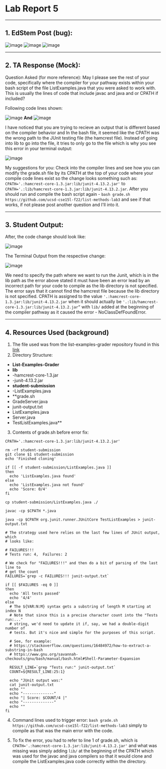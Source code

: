 # Lab Report 5
***

## 1. EdStem Post (bug):

![image](ennt11.png)
![image](ennt21.png)
![image](ennt13.png)
***

## 2. TA Response (Mock):

Question Asked (for more reference): May I please see the rest of your code, specifically where the compiler for your pathway exists within your bash script of the file ListExamples.java that you were asked to work with. This is usually the lines of code that include javac and java and or CPATH if included?

Following code lines shown:

![image](ennt17.png)
**And**
![image](ennt16.png)

I have noticed that you are trying to recieve an output that is different based on the compiler behavior and In the bash file, it seemed like the CPATH was the wrong path to the JUnit testing file (the hamcrest file). Instead of going into lib to go into the file, it tries to only go to the file which is why you see this error in your terminal output:

![image](ennt14.png)

My suggestions for you: Check into the compiler lines and see how you can modify the grade.sh file by its CPATH at the top of your code where your compile code lines exist so the change looks something such as: `CPATH='.:hamcrest-core-1.3.jar:lib/junit-4.13.2.jar'` to `CPATH='.:lib/hamcrest-core-1.3.jar:lib/junit-4.13.2.jar`. After you should run and compile the bash script again - `bash grade.sh https://github.com/ucsd-cse15l-f22/list-methods-lab3` and see if that works, if not please post another question and I'll into it.
***

## 3. Student Output:

After, the code change should look like:

![image](ennt15.png)

The Terminal Output from the respective change:

![image](ennt20.png)

We need to specify the path where we want to run the Junit, which is in the lib path as the error above stated it must have been an error lead by an incorrect path for your code to compile as the lib directory is not specified. The error says that it cannot find the hamcrest file because the lib directory is not specified. CPATH is assigned to the value `'.:hamcrest-core-1.3.jar:lib/junit-4.13.2.jar` when it should actually be `'.:lib/hamcrest-core-1.3.jar:lib/junit-4.13.2.jar”` with `lib/` added at the beginning of the compiler pathway as it caused the error - NoClassDefFoundError. 
***

## 4. Resources Used (background)

1. The file used was from the list-examples-grader repository found in this [link](https://github.com/ucsd-cse15l-f22/list-examples-grader.git) 
2. Directory Structure: 

* **List-Examples-Grader**
*  **lib**
*   -hamcrest-core-1.3.jar
*   -junit-4.13.2.jar
*  **student-submission**
*    -ListExamples.java
*  **grade.sh
*  GradeServer.java
*  junit-output.txt
*  ListExamples.java
*  Server.java
*  TestListExamples.java**

3. Contents of grade.sh before error fix:
```
CPATH='.:hamcrest-core-1.3.jar:lib/junit-4.13.2.jar'

rm -rf student-submission
git clone $1 student-submission
echo 'Finished cloning'

if [[ -f student-submission/ListExamples.java ]]
then
  echo 'ListExamples.java found'
else
  echo 'ListExamples.java not found'
  echo 'Score: 0/4'
fi

cp student-submission/ListExamples.java ./

javac -cp $CPATH *.java

java -cp $CPATH org.junit.runner.JUnitCore TestListExamples > junit-output.txt

# The strategy used here relies on the last few lines of JUnit output, which
# looks like:

# FAILURES!!!
# Tests run: 4,  Failures: 2

# We check for "FAILURES!!!" and then do a bit of parsing of the last line to
# get the count
FAILURES=`grep -c FAILURES!!! junit-output.txt`

if [[ $FAILURES -eq 0 ]]
then
  echo 'All tests passed'
  echo '4/4'
else
  # The ${VAR:N:M} syntax gets a substring of length M starting at index N
  # Note that since this is a precise character count into the "Tests run:..."
  # string, we'd need to update it if, say, we had a double-digit number of
  # tests. But it's nice and simple for the purposes of this script.

  # See, for example:
  # https://stackoverflow.com/questions/16484972/how-to-extract-a-substring-in-bash
  # https://www.gnu.org/savannah-checkouts/gnu/bash/manual/bash.html#Shell-Parameter-Expansion

  RESULT_LINE=`grep "Tests run:" junit-output.txt`
  COUNT=${RESULT_LINE:25:1}

  echo "JUnit output was:"
  cat junit-output.txt
  echo ""
  echo "--------------"
  echo "| Score: $COUNT/4 |"
  echo "--------------"
  echo ""
fi
```
4. Command lines used to trigger error: `bash grade.sh https://github.com/ucsd-cse15l-f22/list-methods-lab3` simply to compile as that was the main error with the code.

5. To fix the error, you had to refer to line 1 of grade.sh, which is `CPATH='.:hamcrest-core-1.3.jar:lib/junit-4.13.2.jar'` and what was missing was simply adding `lib/` at the beginning of the CPATH which was used for the javac and java compilers so that it would clone and compile the ListExamples.java code correctly within the directory.



